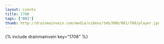 ```yaml
--- 
layout: sieutv
title: 1708
tags: ["001"]
thumb: http://drainmainvein.com/media/videos/tmb/000/001/708/player.jpg
---
```

{% include drainmainvein key="1708" %} 
